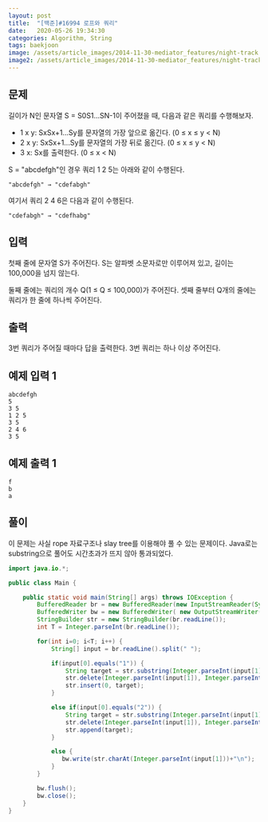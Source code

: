 ```yaml
---
layout: post
title:  "[백준]#16994 로프와 쿼리"
date:   2020-05-26 19:34:30
categories: Algorithm, String
tags: baekjoon
image: /assets/article_images/2014-11-30-mediator_features/night-track.JPG
image2: /assets/article_images/2014-11-30-mediator_features/night-track-mobile.JPG
---
```


문제
--------------------

길이가 N인 문자열 S = S0S1...SN-1이 주어졌을 때, 다음과 같은 쿼리를 수행해보자.

- 1 x y: SxSx+1...Sy를 문자열의 가장 앞으로 옮긴다. (0 ≤ x ≤ y < N)
- 2 x y: SxSx+1...Sy를 문자열의 가장 뒤로 옮긴다. (0 ≤ x ≤ y < N)
- 3 x: Sx를 출력한다. (0 ≤ x < N)

S = "abcdefgh"인 경우 쿼리 1 2 5는 아래와 같이 수행된다.

```
"abcdefgh" → "cdefabgh"
```

여기서 쿼리 2 4 6은 다음과 같이 수행된다.

```
"cdefabgh" → "cdefhabg"
```

입력
---------------------------

첫째 줄에 문자열 S가 주어진다. S는 알파벳 소문자로만 이루어져 있고, 길이는 100,000을 넘지 않는다.

둘째 줄에는 쿼리의 개수 Q(1 ≤ Q ≤ 100,000)가 주어진다. 셋째 줄부터 Q개의 줄에는 쿼리가 한 줄에 하나씩 주어진다.

출력
----------------

3번 쿼리가 주어질 때마다 답을 출력한다. 3번 쿼리는 하나 이상 주어진다.

예제 입력 1 
----------------------

```
abcdefgh
5
3 5
1 2 5
3 5
2 4 6
3 5
```

예제 출력 1 
------------------------

```
f
b
a
```

풀이
--------------------------

이 문제는 사실 rope 자료구조나 slay tree를 이용해야 풀 수 있는 문제이다. Java로는 substring으로 풀어도 시간초과가 뜨지 않아 통과되었다.

```java
import java.io.*;

public class Main {

    public static void main(String[] args) throws IOException {
        BufferedReader br = new BufferedReader(new InputStreamReader(System.in));
        BufferedWriter bw = new BufferedWriter( new OutputStreamWriter( System.out ) );
        StringBuilder str = new StringBuilder(br.readLine());
        int T = Integer.parseInt(br.readLine());

        for(int i=0; i<T; i++) {
            String[] input = br.readLine().split(" ");

            if(input[0].equals("1")) {
                String target = str.substring(Integer.parseInt(input[1]), Integer.parseInt(input[2])+1);
                str.delete(Integer.parseInt(input[1]), Integer.parseInt(input[2])+1);
                str.insert(0, target);
            }

            else if(input[0].equals("2")) {
                String target = str.substring(Integer.parseInt(input[1]), Integer.parseInt(input[2])+1);
                str.delete(Integer.parseInt(input[1]), Integer.parseInt(input[2])+1);
                str.append(target);
            }

            else {
               bw.write(str.charAt(Integer.parseInt(input[1]))+"\n");
            }
        }

        bw.flush();
        bw.close();
    }
}
```
